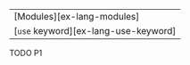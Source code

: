 ||
|--------|
| [Modules][ex-lang-modules] |
| [`use` keyword][ex-lang-use-keyword] |

<div class="hidden">
TODO P1
</div>
